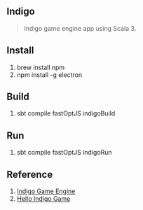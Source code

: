 Indigo
------
>Indigo game engine app using Scala 3.

Install
-------
1. brew install npm
2. npm install -g electron

Build
-----
1. sbt compile fastOptJS indigoBuild

Run
---
1. sbt compile fastOptJS indigoRun

Reference
---------
1. [Indigo Game Engine](https://indigoengine.io/)
2. [Hello Indigo Game](https://github.com/PurpleKingdomGames/hello-indigo/tree/master)